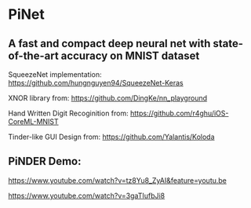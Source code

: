 # PiNet
## A fast and compact deep neural net with state-of-the-art accuracy on MNIST dataset

SqueezeNet implementation: https://github.com/hungnguyen94/SqueezeNet-Keras

XNOR library from: https://github.com/DingKe/nn_playground

Hand Written Digit Recoginition from: https://github.com/r4ghu/iOS-CoreML-MNIST

Tinder-like GUI Design from: https://github.com/Yalantis/Koloda

## PiNDER Demo:
https://www.youtube.com/watch?v=tz8Yu8_ZyAI&feature=youtu.be

https://www.youtube.com/watch?v=3gaTIufbJi8
